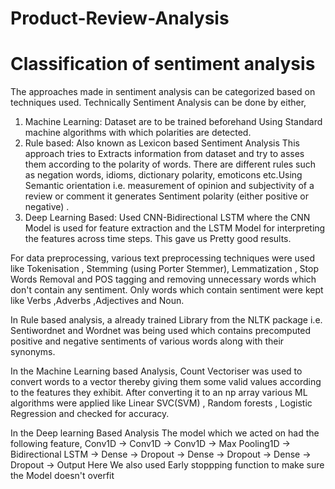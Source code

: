 # Product-Review-Analysis


# Classification of sentiment analysis
The approaches made in sentiment analysis can be categorized based on techniques used. Technically Sentiment Analysis can be done by either,
1.	Machine Learning: Dataset are to be trained beforehand Using Standard machine algorithms with which polarities are detected. 
2.	Rule based: Also known as Lexicon based Sentiment Analysis This approach tries to Extracts information from dataset and try to asses them according to the polarity of words. There are different rules such as negation words, idioms, dictionary polarity, emoticons etc.Using Semantic orientation i.e. measurement of opinion and subjectivity of a review or comment it generates Sentiment polarity (either positive or negative) .
3. Deep Learning Based: Used  CNN-Bidirectional LSTM where the CNN Model is used for feature extraction and the LSTM Model for interpreting the features across time steps. This gave us Pretty good results.

For data preprocessing, various text preprocessing techniques were used like Tokenisation , Stemming (using Porter Stemmer), Lemmatization , Stop Words Removal and POS tagging and removing unnecessary words which don't contain any sentiment. Only words which contain sentiment were kept like Verbs ,Adverbs ,Adjectives and Noun.

In Rule based analysis, a already trained Library from the NLTK package i.e. Sentiwordnet and Wordnet was being used which contains precomputed positive and negative sentiments of various words along with their synonyms.

In the Machine Learning based Analysis, Count Vectoriser was used to convert words to a vector thereby giving them some valid values according to the features they exhibit. After converting it to an np array various ML algorithms were applied like Linear SVC(SVM) , Random forests , Logistic Regression and checked for accuracy.

In the Deep learning Based Analysis The model which we acted on had the following feature,
Conv1D  ->  Conv1D  ->  Conv1D  ->  Max Pooling1D  ->  Bidirectional LSTM ->  Dense  ->  Dropout  ->  Dense  ->  Dropout  ->  Dense  ->  Dropout  ->  Output
Here We also used Early stoppping function to make sure the Model doesn't overfit 
